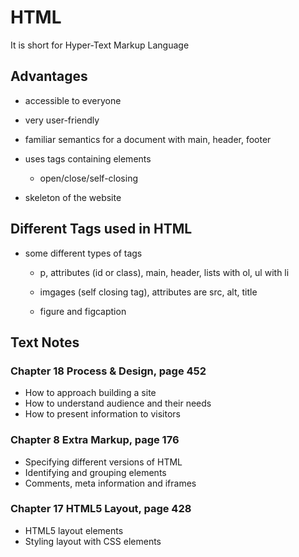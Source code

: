 # **HTML**
It is short for Hyper-Text Markup Language
## **Advantages**
- accessible to everyone
- very user-friendly
- familiar semantics for a document with main, header, footer
- uses tags containing elements
  - open/close/self-closing

- skeleton of the website

## **Different Tags used in HTML**
- some different types of tags
  - p, attributes (id or class), main, header, lists with ol, ul with li
  - imgages (self closing tag), attributes are src, alt, title
  
  - figure and figcaption
## **Text Notes**
### **Chapter 18 Process & Design**, page 452
- How to approach building a site
- How to understand audience and their needs
- How to present information to visitors

### **Chapter 8 Extra Markup**, page 176
- Specifying different versions of HTML
- Identifying and grouping elements
- Comments, meta information and iframes

### **Chapter 17 HTML5 Layout**, page 428
- HTML5 layout elements
- Styling layout with CSS elements 